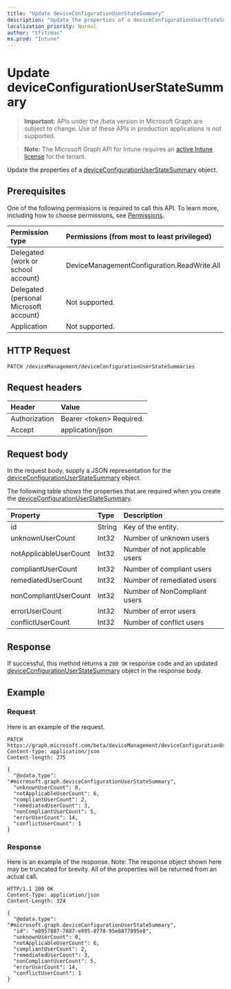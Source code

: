 ```yaml
---
title: "Update deviceConfigurationUserStateSummary"
description: "Update the properties of a deviceConfigurationUserStateSummary object."
localization_priority: Normal
author: "tfitzmac"
ms.prod: "Intune"
---
```


# Update deviceConfigurationUserStateSummary

> **Important:** APIs under the /beta version in Microsoft Graph are subject to change. Use of these APIs in production applications is not supported.

> **Note:** The Microsoft Graph API for Intune requires an [active Intune license](https://go.microsoft.com/fwlink/?linkid=839381) for the tenant.

Update the properties of a [deviceConfigurationUserStateSummary](../resources/intune-deviceconfig-deviceconfigurationuserstatesummary.md) object.

## Prerequisites
One of the following permissions is required to call this API. To learn more, including how to choose permissions, see [Permissions](/concepts/permissions-reference.md).

|Permission type|Permissions (from most to least privileged)|
|:---|:---|
|Delegated (work or school account)|DeviceManagementConfiguration.ReadWrite.All|
|Delegated (personal Microsoft account)|Not supported.|
|Application|Not supported.|

## HTTP Request
<!-- {
  "blockType": "ignored"
}
-->
``` http
PATCH /deviceManagement/deviceConfigurationUserStateSummaries
```

## Request headers
|Header|Value|
|:---|:---|
|Authorization|Bearer &lt;token&gt; Required.|
|Accept|application/json|

## Request body
In the request body, supply a JSON representation for the [deviceConfigurationUserStateSummary](../resources/intune-deviceconfig-deviceconfigurationuserstatesummary.md) object.

The following table shows the properties that are required when you create the [deviceConfigurationUserStateSummary](../resources/intune-deviceconfig-deviceconfigurationuserstatesummary.md).

|Property|Type|Description|
|:---|:---|:---|
|id|String|Key of the entity.|
|unknownUserCount|Int32|Number of unknown users|
|notApplicableUserCount|Int32|Number of not applicable users|
|compliantUserCount|Int32|Number of compliant users|
|remediatedUserCount|Int32|Number of remediated users|
|nonCompliantUserCount|Int32|Number of NonCompliant users|
|errorUserCount|Int32|Number of error users|
|conflictUserCount|Int32|Number of conflict users|



## Response
If successful, this method returns a `200 OK` response code and an updated [deviceConfigurationUserStateSummary](../resources/intune-deviceconfig-deviceconfigurationuserstatesummary.md) object in the response body.

## Example

### Request
Here is an example of the request.
``` http
PATCH https://graph.microsoft.com/beta/deviceManagement/deviceConfigurationUserStateSummaries
Content-type: application/json
Content-length: 275

{
  "@odata.type": "#microsoft.graph.deviceConfigurationUserStateSummary",
  "unknownUserCount": 0,
  "notApplicableUserCount": 6,
  "compliantUserCount": 2,
  "remediatedUserCount": 3,
  "nonCompliantUserCount": 5,
  "errorUserCount": 14,
  "conflictUserCount": 1
}
```

### Response
Here is an example of the response. Note: The response object shown here may be truncated for brevity. All of the properties will be returned from an actual call.
``` http
HTTP/1.1 200 OK
Content-Type: application/json
Content-Length: 324

{
  "@odata.type": "#microsoft.graph.deviceConfigurationUserStateSummary",
  "id": "e8957887-7887-e895-8778-95e8877895e8",
  "unknownUserCount": 0,
  "notApplicableUserCount": 6,
  "compliantUserCount": 2,
  "remediatedUserCount": 3,
  "nonCompliantUserCount": 5,
  "errorUserCount": 14,
  "conflictUserCount": 1
}
```




